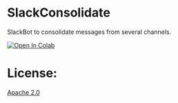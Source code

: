 # SlackConsolidate
SlackBot to consolidate messages from several channels.

[![Open In Colab](https://colab.research.google.com/assets/colab-badge.svg)](https://colab.research.google.com/github/mansueli/SlackConsolidate/blob/main/SlackConsolidate_bot.ipynb)

# License:
[Apache 2.0](https://github.com/mansueli/SlackConsolidate/blob/main/LICENSE) 
